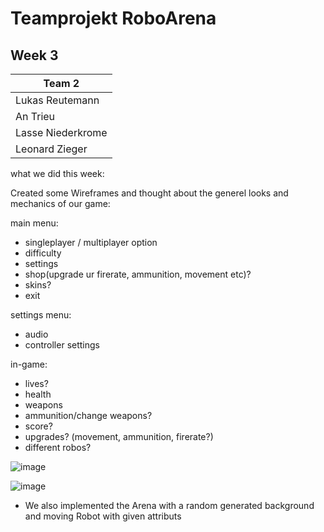 # Teamprojekt RoboArena
## Week 3

| Team 2 |
| ----------------- |
| Lukas Reutemann   | 
| An Trieu          | 
| Lasse Niederkrome |
| Leonard Zieger    |


what we did this week:

Created some Wireframes and thought about the generel looks and mechanics of our game:

main menu:
- singleplayer / multiplayer option 
- difficulty
- settings 
- shop(upgrade ur firerate, ammunition, movement etc)?
- skins?
- exit 


settings menu:
- audio
- controller settings


in-game:
- lives?
- health
- weapons
- ammunition/change weapons?
- score?
- upgrades? (movement, ammunition, firerate?)
- different robos?


![image](https://user-images.githubusercontent.com/70483582/168474541-0300a9bb-dc13-4d4c-b12f-1f8aefceddad.png)

![image](https://user-images.githubusercontent.com/70483582/168474547-b4870b61-b3ef-47d3-a971-e98c422ad2dd.png)



* We also implemented the Arena with a random generated background and moving Robot with given attributs
